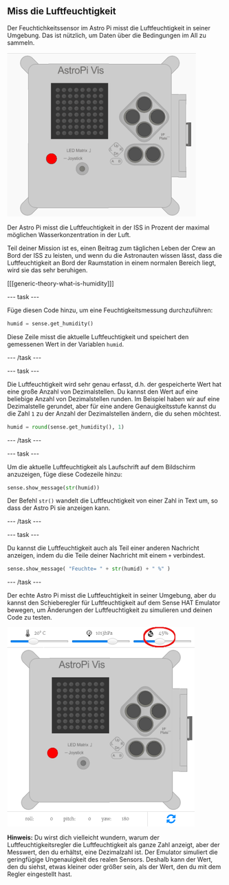## Miss die Luftfeuchtigkeit

Der Feuchtichkeitssensor im Astro Pi misst die Luftfeuchtigkeit in seiner Umgebung. Das ist nützlich, um Daten über die Bedingungen im All zu sammeln.

![Nachricht über die Luftfeuchtigkeit](images/degrees-message.gif)

Der Astro Pi misst die Luftfeuchtigkeit in der ISS in Prozent der maximal möglichen Wasserkonzentration in der Luft.

Teil deiner Mission ist es, einen Beitrag zum täglichen Leben der Crew an Bord der ISS zu leisten, und wenn du die Astronauten wissen lässt, dass die Luftfeuchtigkeit an Bord der Raumstation in einem normalen Bereich liegt, wird sie das sehr beruhigen.

[[[generic-theory-what-is-humidity]]]

--- task ---

Füge diesen Code hinzu, um eine Feuchtigkeitsmessung durchzuführen:

```python
humid = sense.get_humidity()
```

Diese Zeile misst die aktuelle Luftfeuchtigkeit und speichert den gemessenen Wert in der Variablen `humid`.

--- /task ---

--- task ---

Die Luftfeuchtigkeit wird sehr genau erfasst, d.h. der gespeicherte Wert hat eine große Anzahl von Dezimalstellen. Du kannst den Wert auf eine beliebige Anzahl von Dezimalstellen runden. Im Beispiel haben wir auf eine Dezimalstelle gerundet, aber für eine andere Genauigkeitsstufe kannst du die Zahl `1` zu der Anzahl der Dezimalstellen ändern, die du sehen möchtest.

```python
humid = round(sense.get_humidity(), 1)
```

--- /task ---

--- task ---

Um die aktuelle Luftfeuchtigkeit als Laufschrift auf dem Bildschirm anzuzeigen, füge diese Codezeile hinzu:

```python
sense.show_message(str(humid))
```

Der Befehl `str()` wandelt die Luftfeuchtigkeit von einer Zahl in Text um, so dass der Astro Pi sie anzeigen kann.

--- /task ---

--- task ---

Du kannst die Luftfeuchtigkeit auch als Teil einer anderen Nachricht anzeigen, indem du die Teile deiner Nachricht mit einem `+` verbindest.

```python
sense.show_message( "Feuchte= " + str(humid) + " %" )
```

--- /task ---

Der echte Astro Pi misst die Luftfeuchtigkeit in seiner Umgebung, aber du kannst den Schieberegler für Luftfeuchtigkeit auf dem Sense HAT Emulator bewegen, um Änderungen der Luftfeuchtigkeit zu simulieren und deinen Code zu testen.

![Regler für die Luftfeuchtigkeit](images/humidity-slider.png)

**Hinweis:** Du wirst dich vielleicht wundern, warum der Luftfeuchtigkeitsregler die Luftfeuchtigkeit als ganze Zahl anzeigt, aber der Messwert, den du erhältst, eine Dezimalzahl ist. Der Emulator simuliert die geringfügige Ungenauigkeit des realen Sensors. Deshalb kann der Wert, den du siehst, etwas kleiner oder größer sein, als der Wert, den du mit dem Regler eingestellt hast.
